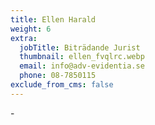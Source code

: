 ```yaml
---
title: Ellen Harald
weight: 6
extra:
  jobTitle: Biträdande Jurist
  thumbnail: ellen_fvqlrc.webp
  email: info@adv-evidentia.se
  phone: 08-7850115
exclude_from_cms: false
---
```


\-
